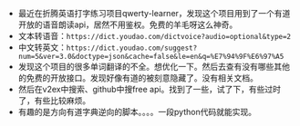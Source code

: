- 最近在折腾英语打字练习项目qwerty-learner，发现这个项目用到了一个有道开放的语音朗读api，居然不用鉴权。免费的羊毛呀这么神奇。
- 文本转语音：`https://dict.youdao.com/dictvoice?audio=optional&type=2`
- 中文转英文：`https://dict.youdao.com/suggest?num=5&ver=3.0&doctype=json&cache=false&le=en&q=%E7%94%9F%E6%97%A5`
- 发现这个项目的很多单词翻译的不全。想优化一下。然后去查有没有哪些其他的免费的开放接口。发现好像有道的被刻意隐藏了。没有相关文档。
- 然后在v2ex中搜索、github中搜free api。找到了一些，试了下，有些过时了，有些比较麻烦。
- 有趣的是方向有道字典逆向的脚本。。。。一段python代码就能实现。